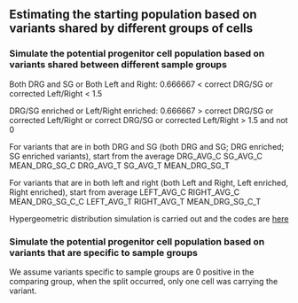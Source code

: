 ## Estimating the starting population based on variants shared by different groups of cells



### Simulate the potential progenitor cell population based on variants shared between different sample groups

Both DRG and SG or Both Left and Right: 0.666667 < correct DRG/SG or corrected Left/Right < 1.5

DRG/SG enriched or Left/Right enriched: 0.666667 > correct DRG/SG or corrected Left/Right or correct DRG/SG or corrected Left/Right > 1.5 and not 0

For variants that are in both DRG and SG (both DRG and SG; DRG enriched; SG enriched variants), start from the average DRG_AVG_C	SG_AVG_C	MEAN_DRG_SG_C	DRG_AVG_T	SG_AVG_T	MEAN_DRG_SG_T	
 
For variants that are in both left and right (both Left and Right, Left enriched, Right enriched), start from average LEFT_AVG_C	RIGHT_AVG_C	MEAN_DRG_SG_C_C	LEFT_AVG_T	RIGHT_AVG_T	MEAN_DRG_SG_C_T

Hypergeometric distribution simulation is carried out and the codes are [here](https://github.com/shishenyxx/Human_DRG_SG/blob/main/Analysis/Simulate_starting_population/Start_population_simulation.R)



### Simulate the potential progenitor cell population based on variants that are specific to sample groups

We assume variants specific to sample groups are 0 positive in the comparing group, when the split occurred, only one cell was carrying the variant. 
